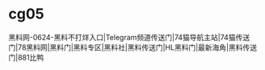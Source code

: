 # cg05
黑料网-0624-黑料不打烊入口|Telegram频道传送门|74猫导航主站|74猫传送门|78黑料网|黑料门|黑料专区|黑料社|黑料传送门|HL黑料门|最新海角|黑料传送门|881比鸭
